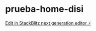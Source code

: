 # prueba-home-disi

[Edit in StackBlitz next generation editor ⚡️](https://stackblitz.com/~/github.com/AgusGomezDAddario/prueba-home-disi)